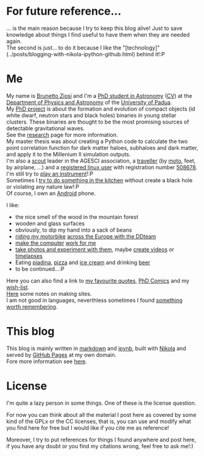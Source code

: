 <!-- 
.. link: 
.. description: 
.. tags: personal
.. date: 2013/08/14 16:59:33
.. title: About
.. slug: about
-->

# For future reference...

... is the main reason because I try to keep this blog alive! Just to save knowledge about things I find useful to have them when they are needed again.    
The second is just... to do it because I like the "[technology]"(../posts/blogging-with-nikola-ipython-github.html) behind it!:P

# Me

My name is [Brunetto Ziosi](https://plus.google.com/117554238100031566866) 
and I'm a [PhD student in Astronomy](http://www.dfa.unipd.it/index.php?id=1051) ([CV](curriculum-vitae.html))
at the [Department of Physics and Astronomy](http://www.dfa.unipd.it/) of the [University of Padua](http://www.unipd.it/).    
My [PhD project](research.html) is about the formation and evolution of compact objects 
(id white dwarf, neutron stars and black holes) binaries in young stellar clusters. 
These binaries are thought to be the most promising sources of detectable gravitational waves.    
See the [research](research.html) page for more information.    
My master thesis was about creating a Python code to calculate the two point correlation 
function for dark matter haloes, subhaloes and dark matter, and apply it to the Millenium II simulation outputs.    
I'm also a [scout](personal/scout.html) leader in the AGESCI association, a [traveller](travels/travels.html)
(by [moto](moto.html), feet, by airplane, ...) and a [registered linux user](https://linuxcounter.net) 
with registration number [508678](http://linuxcounter.net/user/508678.html).    
I'm still try to [play an instrument](personal/music.html)!:P    
Sometimes I [try to do something in the kitchen](personal/cooking.html) without create a black hole
or violating any nature law!:P    
Of course, I own an [Android](tech/android.html) phone.    
    
I like:    
    
* the nice smell of the wood in the mountain forest
* wooden and glass surfaces
* obviously, to dip my hand into a sack of beans
* [riding my motorbike](moto.html) [across the Europe with the DDteam](travels/travels.html)
* [make the computer](tech/system-tricks.html) [work for me](tech/programming-links.html)
* [take photos and experiment with them](photos.html), maybe [create videos](videos.html) or [timelapses](timelapses.html)
* Eating [piadina](https://www.facebook.com/LaTuaPiadina), [pizza](http://www.ai4elementi.com/) and [ice cream](http://www.cremeriafunivia.com/)
and drinking [beer](http://www.birrachimera.com/)
* to be continued...:P

Here you can also find a link to [my favourite quotes](personal/my-favourite-quotes.html), [PhD Comics](personal/my-favourite-phd-comics.html)
 and my [wish-list](personal/wish-list.html).    
[Here](tech/sites-making-notes.html) some notes on making sites.    
I am not good in languages, neverthless sometimes I found 
[something worth remembering](languages.html).

# This blog

This blog is mainly written in [markdown](http://daringfireball.net/projects/markdown/) 
and [ipynb](http://ipython.org/notebook.html), built with [Nikola](http://nikola.ralsina.com.ar/)
 and served by [GitHub Pages](http://pages.github.com/) at my own domain.    
Fore more information see [here](../posts/blogging-with-nikola-ipython-github.html).

# License

I'm quite a lazy person in some things. One of these is the license question.

For now you can think about all the material I post here as covered by some kind 
of the GPLx or the CC licenses, that is, you can use and modify what you find here 
for free but I would like if you cite me as reference!

Moreover, I try to put references for things I found anywhere and post here, 
if you have any doubt or you find my citations wrong, feel free to ask me!:)
